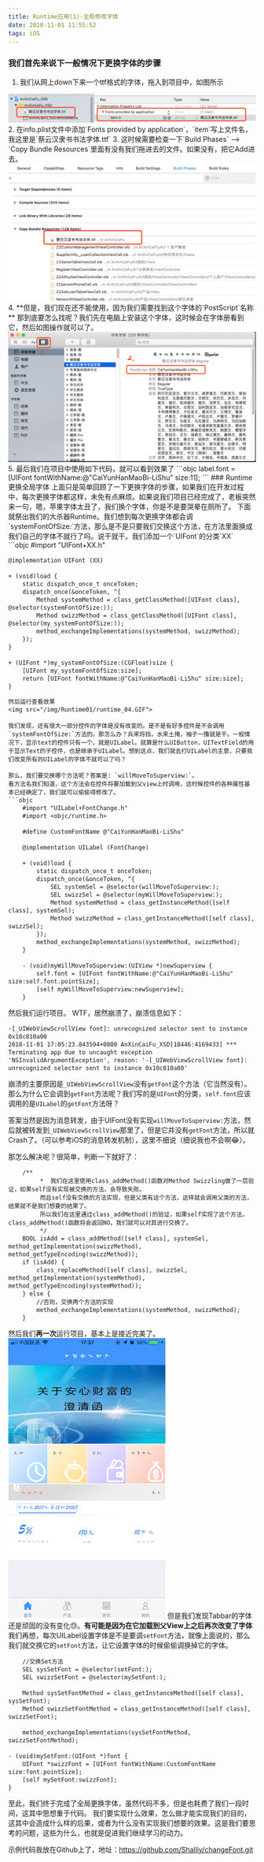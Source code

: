 ```yaml
---
title: Runtime应用(1)-全局修改字体
date: 2018-11-01 11:55:52
tags: iOS
---
```

### 我们首先来说下一般情况下更换字体的步骤
1. 我们从网上down下来一个ttf格式的字体，拖入到项目中，如图所示

<!--More-->

<img src="/img/Runtime01/runtime_01.png">
2. 在info.plist文件中添加`Fonts provided by application`，`item`写上文件名，我这里是`蔡云汉隶书书法字体.ttf`
3. 这时候需要检查一下`Build Phases` --> `Copy Bundle Resources`里面有没有我们拖进去的文件。如果没有，把它Add进去。    
<img src="/img/Runtime01/runtime_02.png">
4. **但是，我们现在还不能使用，因为我们需要找到这个字体的`PostScript`名称**
那到底要怎么找呢？我们先在电脑上安装这个字体，这时候会在字体册看到它，然后如图操作就可以了。
<img src="/img/Runtime01/runtime_03.png">
5. 最后我们在项目中使用如下代码，就可以看到效果了
```objc
    label.font = [UIFont fontWithName:@"CaiYunHanMaoBi-LiShu" size:11];
```
### Runtime更换全局字体
上面只是简单回顾了一下更换字体的步骤，如果我们在开发过程中，每次更换字体都这样，未免有点麻烦。如果说我们项目已经完成了，老板突然来一句，嗯，苹果字体太丑了，我们换个字体，你是不是要哭晕在厕所了。
下面就祭出我们的大杀器Runtime。我们想到每次更换字体都会调`systemFontOfSize:`方法，那么是不是只要我们交换这个方法，在方法里面换成我们自己的字体不就行了吗。说干就干。我们添加一个`UIFont`的分类`XX`
```objc
    #import "UIFont+XX.h"
    
    @implementation UIFont (XX)
    
    + (void)load {
        static dispatch_once_t onceToken;
        dispatch_once(&onceToken, ^{
            Method systemMethod = class_getClassMethod([UIFont class], @selector(systemFontOfSize:));
            Method swizzMethod = class_getClassMethod([UIFont class], @selector(my_systemFontOfSize:));
            method_exchangeImplementations(systemMethod, swizzMethod);
        });
    }
    
    + (UIFont *)my_systemFontOfSize:(CGFloat)size {
        [UIFont my_systemFontOfSize:size];
        return [UIFont fontWithName:@"CaiYunHanMaoBi-LiShu" size:size];
    }
```
然后运行查看效果
<img src="/img/Runtime01/runtime_04.GIF">

我们发现，还有很大一部分控件的字体是没有改变的。是不是有好多控件是不会调用`systemFontOfSize:`方法的。那怎么办？兵来将挡，水来土掩，袖子一撸就是干。一般情况下，显示text的控件只有一个，就是UILabel。就算是什么UIButton，UITextField的用于显示Text的子控件，也是继承于UILabel。想到这点，我们就去打UILabel的主意，只要我们改变所有的UILabel的字体不就可以了吗？

那么，我们要交换哪个方法呢？答案是: `willMoveToSuperview:`。
看方法名我们知道，这个方法会在控件将要加载到父view上时调用，这时候控件的各种属性基本已经确定了，我们就可以偷偷得修改了。
```objc
    #import "UILabel+FontChange.h"
    #import <objc/runtime.h>
    
    #define CustomFontName @"CaiYunHanMaoBi-LiShu"
    
    @implementation UILabel (FontChange)
    
    + (void)load {
        static dispatch_once_t onceToken;
        dispatch_once(&onceToken, ^{
            SEL systemSel = @selector(willMoveToSuperview:);
            SEL swizzSel = @selector(myWillMoveToSuperview:);
            Method systemMethod = class_getInstanceMethod([self class], systemSel);
            Method swizzMethod = class_getInstanceMethod([self class], swizzSel);
        });
        method_exchangeImplementations(systemMethod, swizzMethod);
    }
    
    - (void)myWillMoveToSuperview:(UIView *)newSuperview {
        self.font = [UIFont fontWithName:@"CaiYunHanMaoBi-LiShu" size:self.font.pointSize];
        [self myWillMoveToSuperview:newSuperview];
    }
```

然后我们运行项目。
WTF，居然崩溃了，崩溃信息如下：
```objc
-[_UIWebViewScrollView font]: unrecognized selector sent to instance 0x10c810a00
2018-11-01 17:05:23.843594+0800 AnXinCaiFu_XSD[18446:4169433] *** Terminating app due to uncaught exception 'NSInvalidArgumentException', reason: '-[_UIWebViewScrollView font]: unrecognized selector sent to instance 0x10c810a00'
```

崩溃的主要原因是`_UIWebViewScrollView`没有`getFont`这个方法（它当然没有）。那么为什么它会调到`getFont`方法呢？我们写的是`UIFont`的分类，`self.font`应该调用的是`UILabel`的`getFont`方法呀？

答案当然是因为消息转发，由于UIFont没有实现`willMoveToSuperview:`方法，然后就被转发到`_UIWebViewScrollView`那里了，但是它并没有`getFont`方法，所以就Crash了。（可以参考iOS的消息转发机制），这里不细说（细说我也不会啊😂）。

那怎么解决呢？很简单，判断一下就好了：
```objc
    /**
         *  我们在这里使用class_addMethod()函数对Method Swizzling做了一层验证，如果self没有实现被交换的方法，会导致失败。
         而且self没有交换的方法实现，但是父类有这个方法，这样就会调用父类的方法，结果就不是我们想要的结果了。
         所以我们在这里通过class_addMethod()的验证，如果self实现了这个方法，class_addMethod()函数将会返回NO，我们就可以对其进行交换了。
         */
    BOOL isAdd = class_addMethod([self class], systemSel, method_getImplementation(swizzMethod), method_getTypeEncoding(swizzMethod));
    if (isAdd) {
        class_replaceMethod([self class], swizzSel, method_getImplementation(systemMethod), method_getTypeEncoding(systemMethod));
    } else {
        //否则，交换两个方法的实现
        method_exchangeImplementations(systemMethod, swizzMethod);
    }
```
然后我们**再一次**运行项目，基本上是接近完美了。
<img src="/img/Runtime01/runtime_05.jpeg">
但是我们发现Tabbar的字体还是顽固的没有变化😓。**有可能是因为在它加载到父View上之后再次改变了字体**
我们再想，每次UILabel设置字体是不是要调`setFont`方法，就像上面说的，那么我们就交换它的`setFont`方法，让它设置字体的时候偷偷调换掉它的字体。

```objc
    //交换Set方法
    SEL sysSetFont = @selector(setFont:);
    SEL swizzSetFont = @selector(mySetFont:);

    Method sysSetFontMethod = class_getInstanceMethod([self class], sysSetFont);
    Method swizzSetFontMethod = class_getInstanceMethod([self class], swizzSetFont);

    method_exchangeImplementations(sysSetFontMethod, swizzSetFontMethod);
    
- (void)mySetFont:(UIFont *)font {
    UIFont *swizzFont = [UIFont fontWithName:CustomFontName size:font.pointSize];
    [self mySetFont:swizzFont];
}
```
至此，我们终于完成了全局更换字体，虽然代码不多，但是也耗费了我们一段时间，这其中思想重于代码。
我们要实现什么效果，怎么做才能实现我们的目的，这其中会造成什么样的后果，或者为什么没有实现我们想要的效果。这是我们要思考的问题，这些为什么，也就是促进我们继续学习的动力。

示例代码我放在Github上了，地址：https://github.com/Shalliy/changeFont.git